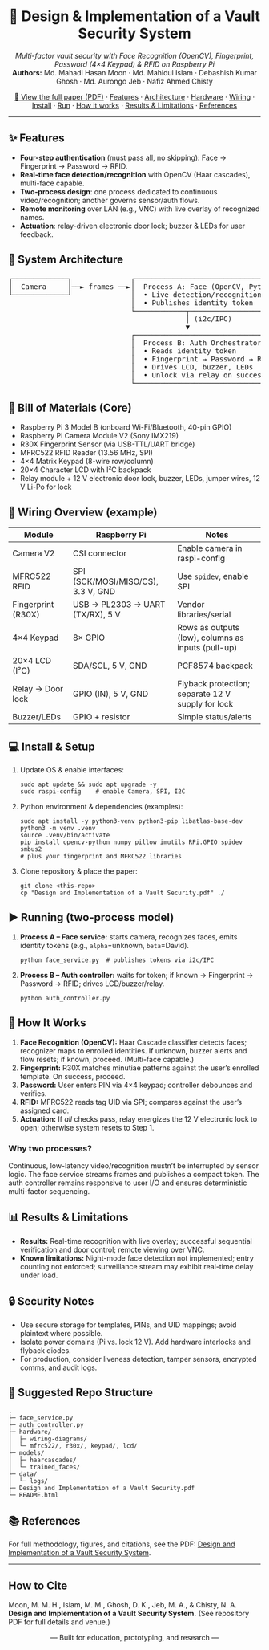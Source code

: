 <!-- README for: Design and Implementation of a Vault Security System -->
<!-- Tip: rename this file to README.md if you prefer Markdown, but GitHub also renders HTML. -->

<h1 align="center">🔐 Design & Implementation of a Vault Security System</h1>
<p align="center">
  <em>Multi-factor vault security with Face Recognition (OpenCV), Fingerprint, Password (4×4 Keypad) & RFID on Raspberry Pi</em><br/>
  <strong>Authors:</strong> Md. Mahadi Hasan Moon · Md. Mahidul Islam · Debashish Kumar Ghosh · Md. Aurongo Jeb · Nafiz Ahmed Chisty
</p>

<p align="center">
  <a href="https://github.com/Moon765/Design-and-Implementation-of-a-Vault-Security-System/blob/main/Project%20book.pdf">📄 View the full paper (PDF)</a> ·
  <a href="#features">Features</a> ·
  <a href="#architecture">Architecture</a> ·
  <a href="#hardware">Hardware</a> ·
  <a href="#wiring">Wiring</a> ·
  <a href="#install">Install</a> ·
  <a href="#run">Run</a> ·
  <a href="#how-it-works">How it works</a> ·
  <a href="#results--limitations">Results & Limitations</a> ·
  <a href="#references">References</a>
</p>

<hr/>

<h2 id="features">✨ Features</h2>
<ul>
  <li><strong>Four-step authentication</strong> (must pass all, no skipping): Face → Fingerprint → Password → RFID.</li>
  <li><strong>Real-time face detection/recognition</strong> with OpenCV (Haar cascades), multi-face capable.</li>
  <li><strong>Two-process design</strong>: one process dedicated to continuous video/recognition; another governs sensor/auth flows.</li>
  <li><strong>Remote monitoring</strong> over LAN (e.g., VNC) with live overlay of recognized names.</li>
  <li><strong>Actuation</strong>: relay-driven electronic door lock; buzzer & LEDs for user feedback.</li>
</ul>

<h2 id="architecture">🧭 System Architecture</h2>
<pre>
┌─────────────┐              ┌────────────────────────────────────┐
│  Camera     │──► frames ──►│  Process A: Face (OpenCV, Python)  │
└─────────────┘              │  • Live detection/recognition      │
                             │  • Publishes identity token        │
                             └────────────┬───────────────────────┘
                                          │ (i2c/IPC)
                                          ▼
                             ┌────────────────────────────────────┐
                             │  Process B: Auth Orchestrator      │
                             │  • Reads identity token            │
                             │  • Fingerprint → Password → RFID   │
                             │  • Drives LCD, buzzer, LEDs        │
                             │  • Unlock via relay on success     │
                             └────────────────────────────────────┘
</pre>

<h2 id="hardware">🧰 Bill of Materials (Core)</h2>
<ul>
  <li>Raspberry Pi 3 Model B (onboard Wi-Fi/Bluetooth, 40-pin GPIO)</li>
  <li>Raspberry Pi Camera Module V2 (Sony IMX219)</li>
  <li>R30X Fingerprint Sensor (via USB-TTL/UART bridge)</li>
  <li>MFRC522 RFID Reader (13.56 MHz, SPI)</li>
  <li>4×4 Matrix Keypad (8-wire row/column)</li>
  <li>20×4 Character LCD with I²C backpack</li>
  <li>Relay module + 12 V electronic door lock, buzzer, LEDs, jumper wires, 12 V Li-Po for lock</li>
</ul>

<h2 id="wiring">🧵 Wiring Overview (example)</h2>
<table>
  <thead><tr><th>Module</th><th>Raspberry Pi</th><th>Notes</th></tr></thead>
  <tbody>
    <tr><td>Camera V2</td><td>CSI connector</td><td>Enable camera in raspi-config</td></tr>
    <tr><td>MFRC522 RFID</td><td>SPI (SCK/MOSI/MISO/CS), 3.3 V, GND</td><td>Use <code>spidev</code>, enable SPI</td></tr>
    <tr><td>Fingerprint (R30X)</td><td>USB → PL2303 → UART (TX/RX), 5 V</td><td>Vendor libraries/serial</td></tr>
    <tr><td>4×4 Keypad</td><td>8× GPIO</td><td>Rows as outputs (low), columns as inputs (pull-up)</td></tr>
    <tr><td>20×4 LCD (I²C)</td><td>SDA/SCL, 5 V, GND</td><td>PCF8574 backpack</td></tr>
    <tr><td>Relay → Door lock</td><td>GPIO (IN), 5 V, GND</td><td>Flyback protection; separate 12 V supply for lock</td></tr>
    <tr><td>Buzzer/LEDs</td><td>GPIO + resistor</td><td>Simple status/alerts</td></tr>
  </tbody>
</table>

<h2 id="install">💻 Install & Setup</h2>
<ol>
  <li>Update OS & enable interfaces:
    <pre><code>sudo apt update &amp;&amp; sudo apt upgrade -y
sudo raspi-config    # enable Camera, SPI, I2C</code></pre>
  </li>
  <li>Python environment & dependencies (examples):
    <pre><code>sudo apt install -y python3-venv python3-pip libatlas-base-dev
python3 -m venv .venv
source .venv/bin/activate
pip install opencv-python numpy pillow imutils RPi.GPIO spidev smbus2
# plus your fingerprint and MFRC522 libraries</code></pre>
  </li>
  <li>Clone repository & place the paper:
    <pre><code>git clone &lt;this-repo&gt;
cp "Design and Implementation of a Vault Security.pdf" ./</code></pre>
  </li>
</ol>

<h2 id="run">▶️ Running (two-process model)</h2>
<ol>
  <li><strong>Process A – Face service:</strong> starts camera, recognizes faces, emits identity tokens (e.g., <code>alpha</code>=unknown, <code>beta</code>=David).
    <pre><code>python face_service.py  # publishes tokens via i2c/IPC</code></pre>
  </li>
  <li><strong>Process B – Auth controller:</strong> waits for token; if known → Fingerprint → Password → RFID; drives LCD/buzzer/relay.
    <pre><code>python auth_controller.py</code></pre>
  </li>
</ol>

<h2 id="how-it-works">🔄 How It Works</h2>
<ol>
  <li><strong>Face Recognition (OpenCV):</strong> Haar Cascade classifier detects faces; recognizer maps to enrolled identities. If unknown, buzzer alerts and flow resets; if known, proceed. (Multi-face capable.)</li>
  <li><strong>Fingerprint:</strong> R30X matches minutiae patterns against the user’s enrolled template. On success, proceed.</li>
  <li><strong>Password:</strong> User enters PIN via 4×4 keypad; controller debounces and verifies.</li>
  <li><strong>RFID:</strong> MFRC522 reads tag UID via SPI; compares against the user’s assigned card.</li>
  <li><strong>Actuation:</strong> If <em>all</em> checks pass, relay energizes the 12 V electronic lock to open; otherwise system resets to Step 1.</li>
</ol>

<h3>Why two processes?</h3>
<p>Continuous, low-latency video/recognition mustn’t be interrupted by sensor logic. The face service streams frames and publishes a compact token. The auth controller remains responsive to user I/O and ensures deterministic multi-factor sequencing.</p>

<h2 id="results--limitations">📊 Results & Limitations</h2>
<ul>
  <li><strong>Results:</strong> Real-time recognition with live overlay; successful sequential verification and door control; remote viewing over VNC.</li>
  <li><strong>Known limitations:</strong> Night-mode face detection not implemented; entry counting not enforced; surveillance stream may exhibit real-time delay under load.</li>
</ul>

<h2 id="security-notes">🔒 Security Notes</h2>
<ul>
  <li>Use secure storage for templates, PINs, and UID mappings; avoid plaintext where possible.</li>
  <li>Isolate power domains (Pi vs. lock 12 V). Add hardware interlocks and flyback diodes.</li>
  <li>For production, consider liveness detection, tamper sensors, encrypted comms, and audit logs.</li>
</ul>

<h2 id="repo-structure">📁 Suggested Repo Structure</h2>
<pre><code>.
├─ face_service.py
├─ auth_controller.py
├─ hardware/
│  ├─ wiring-diagrams/
│  └─ mfrc522/, r30x/, keypad/, lcd/
├─ models/
│  ├─ haarcascades/
│  └─ trained_faces/
├─ data/
│  └─ logs/
├─ Design and Implementation of a Vault Security.pdf
└─ README.html
</code></pre>

<h2 id="references">📚 References</h2>
<p>For full methodology, figures, and citations, see the PDF: <a href="https://github.com/Moon765/Design-and-Implementation-of-a-Vault-Security-System/blob/main/Project%20book.pdf">Design and Implementation of a Vault Security System</a>.</p>

<hr/>

<h2 id="citation">How to Cite</h2>
<p>
Moon, M. M. H., Islam, M. M., Ghosh, D. K., Jeb, M. A., &amp; Chisty, N. A.
<strong>Design and Implementation of a Vault Security System.</strong>
(See repository PDF for full details and venue.)
</p>

<p align="center">— Built for education, prototyping, and research —</p>
